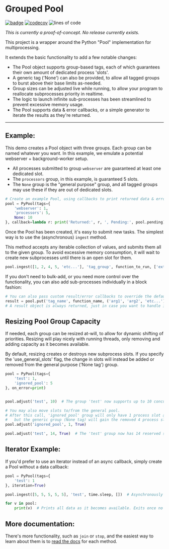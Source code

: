 # Grouped Pool 
[![badge](https://github.com/shadowmoose/PyGroupedPool/workflows/Pytest/badge.svg)](https://github.com/shadowmoose/PyGroupedPool/actions)
[![codecov](https://codecov.io/gh/shadowmoose/PyGroupedPool/branch/master/graph/badge.svg)](https://codecov.io/gh/shadowmoose/PyGroupedPool)
![lines of code](https://prod.my-api.link/gh/lines?repo=PyGroupedPool&exts=py)

*This is currently a proof-of-concept. No release currently exists.*

This project is a wrapper around the Python "Pool" implementation for multiprocessing.

It extends the basic functionality to add a few notable changes:

+ The Pool object supports group-based tags, each of which guarantees their own amount of dedicated process 'slots'.
+ A generic tag ('None') can also be provided, to allow all tagged groups to burst above their base limits as-needed.
+ Group sizes can be adjusted live while running, to allow your program to reallocate subprocesses priority in realtime.
+ The logic to launch infinite sub-processes has been streamlined to prevent excessive memory usage.
+ The Pool supports data & error callbacks, or a simple generator to iterate the results as they're returned.

---

## Example:

This demo creates a Pool object with three groups. Each group can be named whatever you want. 
In this example, we emulate a potential webserver + background-worker setup.

+ All processes submitted to group `webserver` are guaranteed at least one dedicated slot.
+ The `processors` group, in this example, is guaranteed 5 slots.
+ The `None` group is the "general purpose" group, and all tagged groups may use these if they are out of dedicated slots.
```python
# Create an example Pool, using callbacks to print returned data & errors.
pool = PyPool(tags={
    'webserver': 1,
    'processors': 5,
    None: 10
}, callback=lambda r: print('Returned:', r, ', Pending:', pool.pending), on_error=print)
```

Once the Pool has been created, it's easy to submit new tasks. The simplest way is to use the (asynchronous) `ingest` method.

This method accepts any iterable collection of values, and submits them all to the given group.
To avoid excessive memory consumption, it will wait to create new subprocesses until there is an open slot for them.

```python
pool.ingest([1, 2, 4, 5, 'etc...'], 'tag_group', function_to_run, ['extra_func_arguments'])
```

If you don't need to bulk-add, or you need more control over the functionality, you can also add sub-processes individually in a block fashion:

```python
# You can also pass custom result/error callbacks to override the defaults:
result = pool.put('tag_name', function_name, ('arg1', 'arg2', 'etc...'), callback=print, error=print)  
# A result object is always returned, just in case you want to handle it manually.
```


## Resizing Pool Group Capacity
If needed, each group can be resized at-will, to allow for dynamic shifting of priorities.
Resizing will play nicely with running threads, only removing and adding capacity as it becomes available.

By default, resizing creates or destroys new subprocess slots. 
If you specify the 'use_general_slots' flag, the change in slots will instead be added or removed from the general purpose ('None tag') group.
```python
pool = PyPool(tags={
    'test': 1,
    'ignored_pool': 5
}, on_error=print)


pool.adjust('test', 10)  # The group 'test' now supports up to 10 concurrent processes. 9 slots have been created.

# You may also move slots to/from the general pool.
# After this call, 'ignored_pool' group will only have 1 process slot available -
#   but the generic group (None tag) will gain the removed 4 process slots:
pool.adjust('ignored_pool', 1, True)

pool.adjust('test', 14, True)  # The 'test' group now has 14 reserved slots for processes, and the general pool has 0.
```

## Iterator Example:
If you'd prefer to use an iterator instead of an async callback, simply create a Pool without a data callback:
```python
pool = PyPool(tags={
    'test': 1
}, iteration=True)

pool.ingest([5, 5, 5, 5, 5], 'test', time.sleep, [])  # Asynchronously run a subprocess for each value, using util function.

for v in pool:
    print(v)  # Prints all data as it becomes available. Exits once no further data is incoming.
```

## More documentation:
There's more functionality, such as `join` or `stop`, and the easiest way to learn about them is to [read the docs](./pool.py) for each method.
